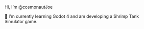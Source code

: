 Hi, I’m @cosmonautJoe

🌱 I’m currently learning Godot 4 and am developing a Shrimp Tank Simulator game.

